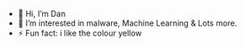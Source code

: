 - 👋 Hi, I’m Dan
- 👀 I’m interested in malware, Machine Learning & Lots more.
- ⚡ Fun fact: i like the colour yellow

<!---
Dangongg/Dangongg is a ✨ special ✨ repository because its `README.md` (this file) appears on your GitHub profile.
You can click the Preview link to take a look at your changes.
--->
